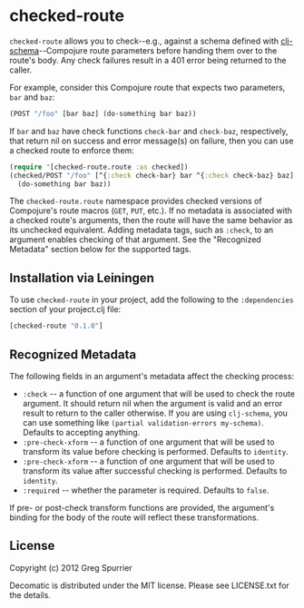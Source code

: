 # checked-route

`checked-route` allows you to check--e.g., against a schema defined
with [clj-schema](https://github.com/runa-dev/clj-schema)--Compojure
route parameters before handing them over to the route's body. Any check failures result in a 401 error being returned to the caller.

For example, consider this Compojure route that expects two parameters, `bar` and `baz`:

```clojure
(POST "/foo" [bar baz] (do-something bar baz))
```

If `bar` and `baz` have check functions `check-bar` and `check-baz`, respectively, that return nil on success and error message(s) on failure, then you can use a checked route to enforce them:

```clojure
(require '[checked-route.route :as checked])
(checked/POST "/foo" [^{:check check-bar} bar ^{:check check-baz} baz]
  (do-something bar baz))
```

The `checked-route.route` namespace provides checked versions of Compojure's route macros (`GET`, `PUT`, etc.). If no metadata is associated with a checked route's arguments, then the route will have the same behavior as its unchecked equivalent. Adding metadata tags, such as `:check`, to an argument enables checking of that argument. See the "Recognized Metadata" section below for the supported tags.

## Installation via Leiningen
To use `checked-route` in your project, add the following to the `:dependencies` section of your project.clj file:

```clojure
[checked-route "0.1.0"]
```

## Recognized Metadata
The following fields in an argument's metadata affect the checking process:

- `:check` -- a function of one argument that will be used to check the route argument. It should return nil when the argument is valid and an error result to return to the caller otherwise. If you are using `clj-schema`, you can use something like `(partial validation-errors my-schema)`. Defaults to accepting anything.
- `:pre-check-xform` -- a function of one argument that will be used to transform its value before checking is performed. Defaults to `identity`.
- `:pre-check-xform` -- a function of one argument that will be used to transform its value after successful checking is performed. Defaults to `identity`.
- `:required` -- whether the parameter is required. Defaults to `false`.

If pre- or post-check transform functions are provided, the argument's binding for the body of the route will reflect these transformations.

## License

Copyright (c) 2012 Greg Spurrier

Decomatic is distributed under the MIT license. Please see LICENSE.txt for the details.

